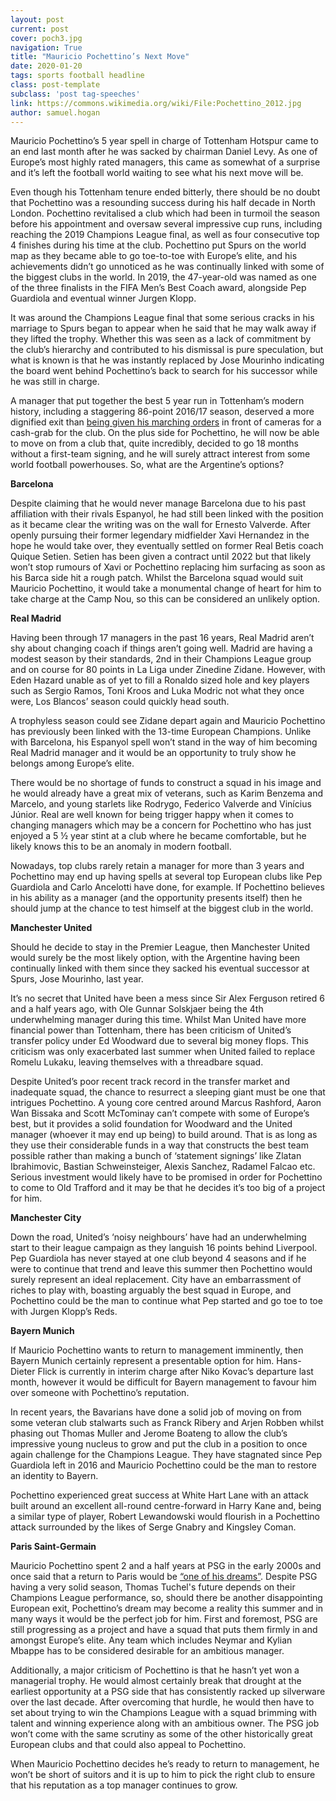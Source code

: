 ```yaml
---
layout: post
current: post
cover: poch3.jpg
navigation: True
title: "Mauricio Pochettino’s Next Move"
date: 2020-01-20
tags: sports football headline
class: post-template
subclass: 'post tag-speeches'
link: https://commons.wikimedia.org/wiki/File:Pochettino_2012.jpg
author: samuel.hogan
---
```

Mauricio Pochettino’s 5 year spell in charge of Tottenham Hotspur came to an end last month after he was sacked by chairman Daniel Levy. As one of Europe’s most highly rated managers, this came as somewhat of a surprise and it’s left the football world waiting to see what his next move will be.

  

Even though his Tottenham tenure ended bitterly, there should be no doubt that Pochettino was a resounding success during his half decade in North London. Pochettino revitalised a club which had been in turmoil the season before his appointment and oversaw several impressive cup runs, including reaching the 2019 Champions League final, as well as four consecutive top 4 finishes during his time at the club. Pochettino put Spurs on the world map as they became able to go toe-to-toe with Europe’s elite, and his achievements didn’t go unnoticed as he was continually linked with some of the biggest clubs in the world. In 2019, the 47-year-old was named as one of the three finalists in the FIFA Men’s Best Coach award, alongside Pep Guardiola and eventual winner Jurgen Klopp.

  

It was around the Champions League final that some serious cracks in his marriage to Spurs began to appear when he said that he may walk away if they lifted the trophy. Whether this was seen as a lack of commitment by the club’s hierarchy and contributed to his dismissal is pure speculation, but what is known is that he was instantly replaced by Jose Mourinho indicating the board went behind Pochettino’s back to search for his successor while he was still in charge.

  

A manager that put together the best 5 year run in Tottenham’s modern history, including a staggering 86-point 2016/17 season, deserved a more dignified exit than [being given his marching orders](https://www.mirror.co.uk/sport/football/news/mauricio-pochettinos-tottenham-sacking-caught-20970112) in front of cameras for a cash-grab for the club. On the plus side for Pochettino, he will now be able to move on from a club that, quite incredibly, decided to go 18 months without a first-team signing, and he will surely attract interest from some world football powerhouses. So, what are the Argentine’s options?

  

**Barcelona**

  

Despite claiming that he would never manage Barcelona due to his past affiliation with their rivals Espanyol, he had still been linked with the position as it became clear the writing was on the wall for Ernesto Valverde. After openly pursuing their former legendary midfielder Xavi Hernandez in the hope he would take over, they eventually settled on former Real Betis coach Quique Setien. Setien has been given a contract until 2022 but that likely won’t stop rumours of Xavi or Pochettino replacing him surfacing as soon as his Barca side hit a rough patch. Whilst the Barcelona squad would suit Mauricio Pochettino, it would take a monumental change of heart for him to take charge at the Camp Nou, so this can be considered an unlikely option.

  

**Real Madrid**

  

Having been through 17 managers in the past 16 years, Real Madrid aren’t shy about changing coach if things aren’t going well. Madrid are having a modest season by their standards, 2nd in their Champions League group and on course for 80 points in La Liga under Zinedine Zidane. However, with Eden Hazard unable as of yet to fill a Ronaldo sized hole and key players such as Sergio Ramos, Toni Kroos and Luka Modric not what they once were, Los Blancos’ season could quickly head south.

  

A trophyless season could see Zidane depart again and Mauricio Pochettino has previously been linked with the 13-time European Champions. Unlike with Barcelona, his Espanyol spell won’t stand in the way of him becoming Real Madrid manager and it would be an opportunity to truly show he belongs among Europe’s elite.

  

There would be no shortage of funds to construct a squad in his image and he would already have a great mix of veterans, such as Karim Benzema and Marcelo, and young starlets like Rodrygo, Federico Valverde and Vinícius Júnior. Real are well known for being trigger happy when it comes to changing managers which may be a concern for Pochettino who has just enjoyed a 5 ½ year stint at a club where he became comfortable, but he likely knows this to be an anomaly in modern football.

  

Nowadays, top clubs rarely retain a manager for more than 3 years and Pochettino may end up having spells at several top European clubs like Pep Guardiola and Carlo Ancelotti have done, for example. If Pochettino believes in his ability as a manager (and the opportunity presents itself) then he should jump at the chance to test himself at the biggest club in the world.

  

**Manchester United**

  

Should he decide to stay in the Premier League, then Manchester United would surely be the most likely option, with the Argentine having been continually linked with them since they sacked his eventual successor at Spurs, Jose Mourinho, last year.

  

It’s no secret that United have been a mess since Sir Alex Ferguson retired 6 and a half years ago, with Ole Gunnar Solskjaer being the 4th underwhelming manager during this time. Whilst Man United have more financial power than Tottenham, there has been criticism of United’s transfer policy under Ed Woodward due to several big money flops. This criticism was only exacerbated last summer when United failed to replace Romelu Lukaku, leaving themselves with a threadbare squad.

  

Despite United’s poor recent track record in the transfer market and inadequate squad, the chance to resurrect a sleeping giant must be one that intrigues Pochettino. A young core centred around Marcus Rashford, Aaron Wan Bissaka and Scott McTominay can’t compete with some of Europe’s best, but it provides a solid foundation for Woodward and the United manager (whoever it may end up being) to build around. That is as long as they use their considerable funds in a way that constructs the best team possible rather than making a bunch of ‘statement signings’ like Zlatan Ibrahimovic, Bastian Schweinsteiger, Alexis Sanchez, Radamel Falcao etc. Serious investment would likely have to be promised in order for Pochettino to come to Old Trafford and it may be that he decides it’s too big of a project for him.

  

**Manchester City**

  

Down the road, United’s ‘noisy neighbours’ have had an underwhelming start to their league campaign as they languish 16 points behind Liverpool. Pep Guardiola has never stayed at one club beyond 4 seasons and if he were to continue that trend and leave this summer then Pochettino would surely represent an ideal replacement. City have an embarrassment of riches to play with, boasting arguably the best squad in Europe, and Pochettino could be the man to continue what Pep started and go toe to toe with Jurgen Klopp’s Reds.

  

**Bayern Munich**

  

If Mauricio Pochettino wants to return to management imminently, then Bayern Munich certainly represent a presentable option for him. Hans-Dieter Flick is currently in interim charge after Niko Kovac’s departure last month, however it would be difficult for Bayern management to favour him over someone with Pochettino’s reputation.

  

In recent years, the Bavarians have done a solid job of moving on from some veteran club stalwarts such as Franck Ribery and Arjen Robben whilst phasing out Thomas Muller and Jerome Boateng to allow the club’s impressive young nucleus to grow and put the club in a position to once again challenge for the Champions League. They have stagnated since Pep Guardiola left in 2016 and Mauricio Pochettino could be the man to restore an identity to Bayern.

  

Pochettino experienced great success at White Hart Lane with an attack built around an excellent all-round centre-forward in Harry Kane and, being a similar type of player, Robert Lewandowski would flourish in a Pochettino attack surrounded by the likes of Serge Gnabry and Kingsley Coman.

**Paris Saint-Germain**

Mauricio Pochettino spent 2 and a half years at PSG in the early 2000s and once said that a return to Paris would be [“one of his dreams”](https://www.theguardian.com/football/2016/apr/28/tottenham-mauricio-pochettino-psg-dream). Despite PSG having a very solid season, Thomas Tuchel's future depends on their Champions League performance, so, should there be another disappointing European exit, Pochettino’s dream may become a reality this summer and in many ways it would be the perfect job for him. First and foremost, PSG are still progressing as a project and have a squad that puts them firmly in and amongst Europe’s elite. Any team which includes Neymar and Kylian Mbappe has to be considered desirable for an ambitious manager.

  

Additionally, a major criticism of Pochettino is that he hasn’t yet won a managerial trophy. He would almost certainly break that drought at the earliest opportunity at a PSG side that has consistently racked up silverware over the last decade. After overcoming that hurdle, he would then have to set about trying to win the Champions League with a squad brimming with talent and winning experience along with an ambitious owner. The PSG job won’t come with the same scrutiny as some of the other historically great European clubs and that could also appeal to Pochettino.

  

When Mauricio Pochettino decides he’s ready to return to management, he won’t be short of suitors and it is up to him to pick the right club to ensure that his reputation as a top manager continues to grow.
